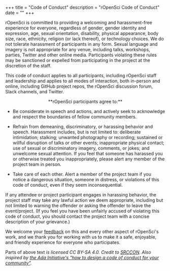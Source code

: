 +++
title = "Code of Conduct"
description = "rOpenSci Code of Conduct"
date = ""
+++

<p class="bodybig">rOpenSci is committed to providing a welcoming and harassment-free experience for everyone, regardless of gender, gender identity and expression, age, sexual orientation, disability, physical appearance, body size, race, ethnicity, religion (or lack thereof), or technology choices. We do not tolerate harassment of participants in any form. Sexual language and imagery is not appropriate for any venue, including talks, workshops, parties, Twitter and other online media. Participants violating these rules may be sanctioned or expelled from participating in the project at the discretion of the staff.</p>
                    <p class="bodybig">This code of conduct applies to all participants, including rOpenSci staff and leadership and applies to all modes of interaction, both in-person and online, including GitHub project repos, the rOpenSci discussion forum, Slack channels, and Twitter.</p>


<center> **rOpenSci participants agree to:** </center>

* Be considerate in speech and actions, and actively seek to acknowledge and respect the boundaries of fellow community members.

* Refrain from demeaning, discriminatory, or harassing behavior and speech. Harassment includes, but is not limited to: deliberate intimidation; stalking; unwanted photography or recording; sustained or willful disruption of talks or other events; inappropriate physical contact; use of sexual or discriminatory imagery, comments, or jokes; and unwelcome sexual attention. If you feel that someone has harassed you or otherwise treated you inappropriately, please alert any member of the project team in person.

* Take care of each other. Alert a member of the project team if you notice a dangerous situation, someone in distress, or violations of this code of conduct, even if they seem inconsequential.

If any attendee or project participant engages in harassing behavior, the project staff may take any lawful action we deem appropriate, including but not limited to warning the offender or asking the offender to leave the event/project. (If you feel you have been unfairly accused of violating this code of conduct, you should contact the project team with a concise description of your grievance.)

We welcome your [feedback](http://ropensci.org/contact.html) on this and every other aspect of rOpenSci's work, and we thank you for working with us to make it a safe, enjoyable, and friendly experience for everyone who participates.

Parts of above text _is licensed CC BY-SA 4.0. Credit to [SRCCON](http://srccon.org/). Also inspired by [the Ada Initiative's "how to design a code of conduct for your community"](https://adainitiative.org/2014/02/howto-design-a-code-of-conduct-for-your-community/)._